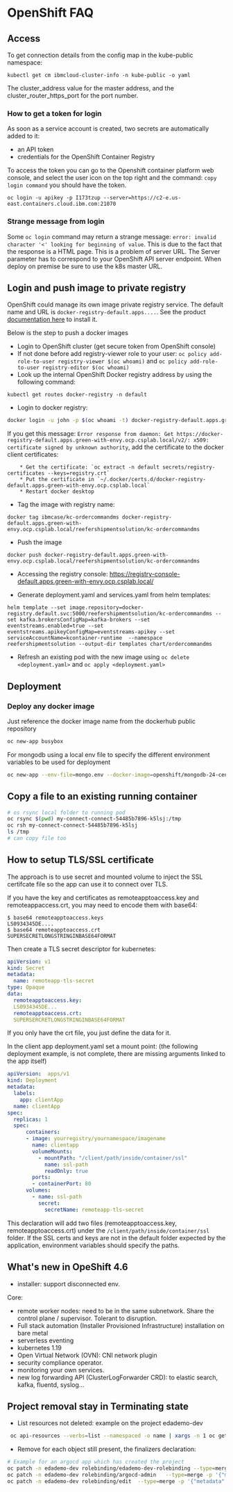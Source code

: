 # OpenShift FAQ

## Access

To get connection details from the config map in the kube-public namespace:

```
kubectl get cm ibmcloud-cluster-info -n kube-public -o yaml
```

The cluster_address value for the master address, and the cluster_router_https_port for the port number.

### How to get a token for login

As soon as a service account is created, two secrets are automatically added to it:

* an API token
* credentials for the OpenShift Container Registry

To access the token you can go to the Openshift container platform web console, and select the user icon on the top right and the command: `copy login command` you should have the token.

```
oc login -u apikey -p I173tzup --server=https://c2-e.us-east.containers.cloud.ibm.com:21070
```

### Strange message from login

Some `oc login` command may return a strange message: `error: invalid character '<' looking for beginning of value`. 
This is due to the fact that the response is a HTML page. This is a problem of server URL. The Server parameter has to correspond 
to your OpenShift API server endpoint.
When deploy on premise be sure to use the k8s master URL.

## Login and push image to private registry

OpenShift could manage its own image private registry service. The default name and URL is `docker-registry-default.apps....`. 
See the product [documentation here](https://docs.openshift.com/container-platform/3.9/install_config/registry/deploy_registry_existing_clusters.html#registry-non-production-use) to install it.

 Below is the step to push a docker images

* Login to OpenShift cluster (get secure token from OpenShift console)
* If not done before add registry-viewer role to your user: `oc policy add-role-to-user registry-viewer $(oc whoami)` 
and `oc policy add-role-to-user registry-editor $(oc whoami)`
* Look up the internal OpenShift Docker registry address by using the following command:

```
kubectl get routes docker-registry -n default
```

* Login to docker registry:

```sh
docker login -u john -p $(oc whoami -t) docker-registry-default.apps.green-with-envy.ocp.csplab.local
```

If you get this message: `Error response from daemon: Get https://docker-registry-default.apps.green-with-envy.ocp.csplab.local/v2/: x509: certificate signed by unknown authority`, 
add the certificate to the docker client certificates:

        * Get the certificate: `oc extract -n default secrets/registry-certificates --keys=registry.crt`
        * Put the certificate in `~/.docker/certs.d/docker-registry-default.apps.green-with-envy.ocp.csplab.local` 
        * Restart docker desktop

* Tag the image with registry name:

```
docker tag ibmcase/kc-ordercommandms docker-registry-default.apps.green-with-envy.ocp.csplab.local/reefershipmentsolution/kc-ordercommandms
```

* Push the image

```
docker push docker-registry-default.apps.green-with-envy.ocp.csplab.local/reefershipmentsolution/kc-ordercommandms
```

* Accessing the registry console: https://registry-console-default.apps.green-with-envy.ocp.csplab.local/

* Generate deployment.yaml and services.yaml from helm templates:

```
helm template --set image.repository=docker-registry.default.svc:5000/reefershipmentsolution/kc-ordercommandms --set kafka.brokersConfigMap=kafka-brokers --set eventstreams.enabled=true --set eventstreams.apikeyConfigMap=eventstreams-apikey --set serviceAccountName=kcontainer-runtime  --namespace reefershipmentsolution --output-dir templates chart/ordercommandms
```

* Refresh an existing pod with the new image using `oc delete <deployment.yaml>` and `oc apply <deployment.yaml>`

## Deployment

### Deploy any docker image

Just reference the docker image name from the dockerhub public repository

```sh
oc new-app busybox
```

For mongodb using a local env file to specify the different environment variables to be used for deployment

```sh
oc new-app --env-file=mongo.env --docker-image=openshift/mongodb-24-centos7
```

## Copy a file to an existing running container

```sh
# os rsync local folder to running pod
oc rsync $(pwd) my-connect-connect-54485b7896-k5lsj:/tmp
oc rsh my-connect-connect-54485b7896-k5lsj 
ls /tmp
# can copy file too
```

## How to setup TLS/SSL certificate

The approach is to use secret and mounted volume to inject the SSL certifcate file so the app can use it to connect over TLS.

If you have the key and certificates as remoteapptoaccess.key and remoteappaccess.crt, you may need to encode them with base64:

```shell
$ base64 remoteapptoaccess.keys
LS0934345DE....
$ base64 remoteapptoaccess.crt
SUPERSECRETLONGSTRINGINBASE64FORMAT
```

Then create a TLS secret descriptor for kubernetes:

```yaml
apiVersion: v1
kind: Secret
metadata:
  name: remoteapp-tls-secret
type: Opaque
data:
  remoteapptoaccess.key: 
  LS0934345DE...
  remoteapptoaccess.crt:
  SUPERSERCRETLONGSTRINGINBASE64FORMAT
```

If you only have the crt file, you just define the data for it.

In the client app deployment.yaml set a mount point: (the following deployment example, is not complete, there are missing arguments linked to the app itself)

```yaml
apiVersion:  apps/v1
kind: Deployment 
metadata:
  labels:
    app: clientApp
  name: clientApp
spec:
  replicas: 1
  spec:
      containers:
      - image: yourregistry/yournamespace/imagename
        name: clientapp
        volumeMounts:
          - mountPath: "/client/path/inside/container/ssl"
            name: ssl-path
            readOnly: true
        ports:
        - containerPort: 80
      volumes:
        - name: ssl-path
          secret:
            secretName: remoteapp-tls-secret
```

This declaration will add two files (remoteapptoaccess.key, remoteapptoaccess.crt) under the `/client/path/inside/container/ssl` folder.
If the SSL certs and keys are not in the default folder expected by the application, environment variables should specify the paths.

## What's new in OpeShift 4.6

* installer: support disconnected env.

Core:

* remote worker nodes: need to be in the same subnetwork. Share the control plane / supervisor. Tolerant to disruption.  
* Full stack automation (Installer Provisioned Infrastructure) installation on bare metal
* serverless eventing
* kubernetes 1.19
* Open Virtual Network (OVN): CNI network plugin
* security compliance operator.
* monitoring your own services. 
* new log forwarding API (ClusterLogForwarder CRD): to elastic search, kafka, fluentd, syslog...

## Project removal stay in Terminating state

* List resources not deleted: example on the project edademo-dev

```sh
 oc api-resources --verbs=list --namespaced -o name | xargs -n 1 oc get --show-kind --ignore-not-found -n edademo-dev
```

* Remove for each object still present, the finalizers declaration:

```sh
# Example for an argocd app which has created the project
oc patch -n edademo-dev rolebinding/edademo-dev-rolebinding --type=merge -p '{"metadata": {"finalizers":null}}'
oc patch -n edademo-dev rolebinding/argocd-admin   --type=merge -p '{"metadata": {"finalizers":null}}'
oc patch -n edademo-dev rolebinding/edit  --type=merge -p '{"metadata": {"finalizers":null}}'
```